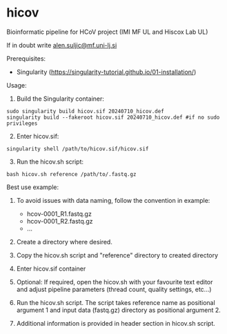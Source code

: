 # hicov
Bioinformatic pipeline for HCoV project (IMI MF UL and Hiscox Lab UL)

If in doubt write alen.suljic@mf.uni-lj.si

Prerequisites:
- Singularity (https://singularity-tutorial.github.io/01-installation/)

Usage:
1. Build the Singularity container:
```
sudo singularity build hicov.sif 20240710_hicov.def
singularity build --fakeroot hicov.sif 20240710_hicov.def #if no sudo privileges
```
2. Enter hicov.sif:
```
singularity shell /path/to/hicov.sif/hicov.sif
```
     
3. Run the hicov.sh script:
```
bash hicov.sh reference /path/to/.fastq.gz
```


Best use example:
1. To avoid issues with data naming, follow the convention in example:
   - hcov-0001_R1.fastq.gz
   - hcov-0001_R2.fastq.gz
   - ...
  
2. Create a directory where desired.
3. Copy the hicov.sh script and "reference" directory to created directory
4. Enter hicov.sif container
5. Optional: If required, open the hicov.sh with your favourite text editor and adjust pipeline parameters (thread count, quality settings, etc...)
6. Run the hicov.sh script. The script takes reference name as positional argument 1 and input data (fastq.gz) directory as positional argument 2.
7. Additional information is provided in header section in hicov.sh script.
   

